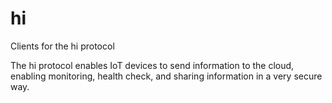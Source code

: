 # hi
Clients for the hi protocol

The hi protocol enables IoT devices to send information to the cloud, enabling monitoring, health check, and sharing information in a very secure way.


